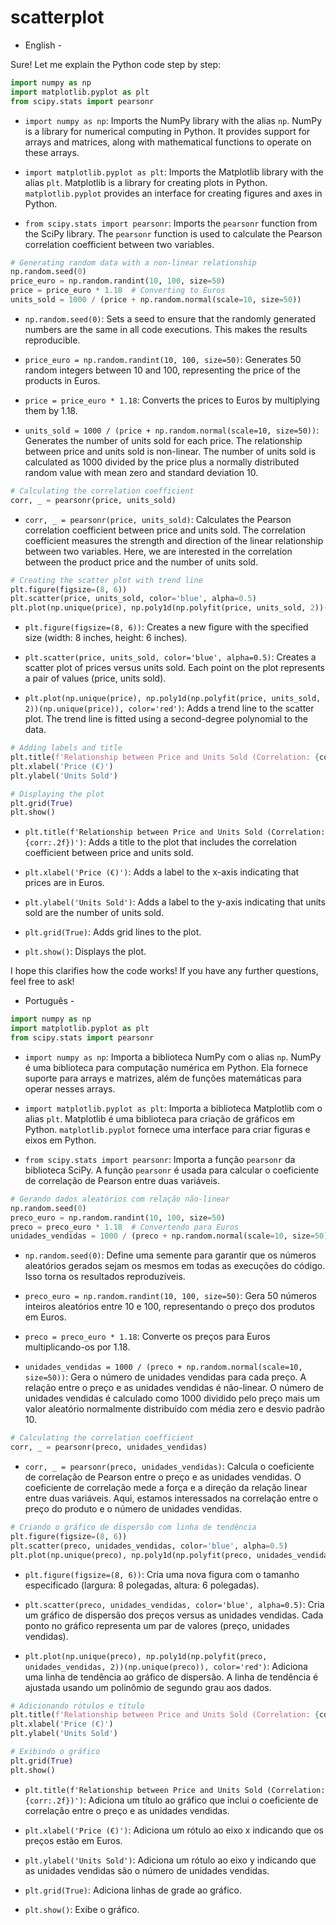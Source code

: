 # scatterplot

- English -

Sure! Let me explain the Python code step by step:

```python
import numpy as np
import matplotlib.pyplot as plt
from scipy.stats import pearsonr
```

- `import numpy as np`: Imports the NumPy library with the alias `np`. NumPy is a library for numerical computing in Python. It provides support for arrays and matrices, along with mathematical functions to operate on these arrays.
  
- `import matplotlib.pyplot as plt`: Imports the Matplotlib library with the alias `plt`. Matplotlib is a library for creating plots in Python. `matplotlib.pyplot` provides an interface for creating figures and axes in Python.
  
- `from scipy.stats import pearsonr`: Imports the `pearsonr` function from the SciPy library. The `pearsonr` function is used to calculate the Pearson correlation coefficient between two variables.

```python
# Generating random data with a non-linear relationship
np.random.seed(0)
price_euro = np.random.randint(10, 100, size=50)
price = price_euro * 1.18  # Converting to Euros
units_sold = 1000 / (price + np.random.normal(scale=10, size=50))
```

- `np.random.seed(0)`: Sets a seed to ensure that the randomly generated numbers are the same in all code executions. This makes the results reproducible.

- `price_euro = np.random.randint(10, 100, size=50)`: Generates 50 random integers between 10 and 100, representing the price of the products in Euros.

- `price = price_euro * 1.18`: Converts the prices to Euros by multiplying them by 1.18.

- `units_sold = 1000 / (price + np.random.normal(scale=10, size=50))`: Generates the number of units sold for each price. The relationship between price and units sold is non-linear. The number of units sold is calculated as 1000 divided by the price plus a normally distributed random value with mean zero and standard deviation 10.

```python
# Calculating the correlation coefficient
corr, _ = pearsonr(price, units_sold)
```

- `corr, _ = pearsonr(price, units_sold)`: Calculates the Pearson correlation coefficient between price and units sold. The correlation coefficient measures the strength and direction of the linear relationship between two variables. Here, we are interested in the correlation between the product price and the number of units sold.

```python
# Creating the scatter plot with trend line
plt.figure(figsize=(8, 6))
plt.scatter(price, units_sold, color='blue', alpha=0.5)
plt.plot(np.unique(price), np.poly1d(np.polyfit(price, units_sold, 2))(np.unique(price)), color='red')
```

- `plt.figure(figsize=(8, 6))`: Creates a new figure with the specified size (width: 8 inches, height: 6 inches).

- `plt.scatter(price, units_sold, color='blue', alpha=0.5)`: Creates a scatter plot of prices versus units sold. Each point on the plot represents a pair of values (price, units sold).

- `plt.plot(np.unique(price), np.poly1d(np.polyfit(price, units_sold, 2))(np.unique(price)), color='red')`: Adds a trend line to the scatter plot. The trend line is fitted using a second-degree polynomial to the data.

```python
# Adding labels and title
plt.title(f'Relationship between Price and Units Sold (Correlation: {corr:.2f})')
plt.xlabel('Price (€)')
plt.ylabel('Units Sold')

# Displaying the plot
plt.grid(True)
plt.show()
```

- `plt.title(f'Relationship between Price and Units Sold (Correlation: {corr:.2f})')`: Adds a title to the plot that includes the correlation coefficient between price and units sold.

- `plt.xlabel('Price (€)')`: Adds a label to the x-axis indicating that prices are in Euros.

- `plt.ylabel('Units Sold')`: Adds a label to the y-axis indicating that units sold are the number of units sold.

- `plt.grid(True)`: Adds grid lines to the plot.

- `plt.show()`: Displays the plot.

I hope this clarifies how the code works! If you have any further questions, feel free to ask!

- Português -
```python
import numpy as np
import matplotlib.pyplot as plt
from scipy.stats import pearsonr
```

- `import numpy as np`: Importa a biblioteca NumPy com o alias `np`. NumPy é uma biblioteca para computação numérica em Python. Ela fornece suporte para arrays e matrizes, além de funções matemáticas para operar nesses arrays.
  
- `import matplotlib.pyplot as plt`: Importa a biblioteca Matplotlib com o alias `plt`. Matplotlib é uma biblioteca para criação de gráficos em Python. `matplotlib.pyplot` fornece uma interface para criar figuras e eixos em Python.
  
- `from scipy.stats import pearsonr`: Importa a função `pearsonr` da biblioteca SciPy. A função `pearsonr` é usada para calcular o coeficiente de correlação de Pearson entre duas variáveis.

```python
# Gerando dados aleatórios com relação não-linear
np.random.seed(0)
preco_euro = np.random.randint(10, 100, size=50)
preco = preco_euro * 1.18  # Convertendo para Euros
unidades_vendidas = 1000 / (preco + np.random.normal(scale=10, size=50))
```

- `np.random.seed(0)`: Define uma semente para garantir que os números aleatórios gerados sejam os mesmos em todas as execuções do código. Isso torna os resultados reproduzíveis.

- `preco_euro = np.random.randint(10, 100, size=50)`: Gera 50 números inteiros aleatórios entre 10 e 100, representando o preço dos produtos em Euros.

- `preco = preco_euro * 1.18`: Converte os preços para Euros multiplicando-os por 1.18.

- `unidades_vendidas = 1000 / (preco + np.random.normal(scale=10, size=50))`: Gera o número de unidades vendidas para cada preço. A relação entre o preço e as unidades vendidas é não-linear. O número de unidades vendidas é calculado como 1000 dividido pelo preço mais um valor aleatório normalmente distribuído com média zero e desvio padrão 10.

```python
# Calculating the correlation coefficient
corr, _ = pearsonr(preco, unidades_vendidas)
```

- `corr, _ = pearsonr(preco, unidades_vendidas)`: Calcula o coeficiente de correlação de Pearson entre o preço e as unidades vendidas. O coeficiente de correlação mede a força e a direção da relação linear entre duas variáveis. Aqui, estamos interessados na correlação entre o preço do produto e o número de unidades vendidas.

```python
# Criando o gráfico de dispersão com linha de tendência
plt.figure(figsize=(8, 6))
plt.scatter(preco, unidades_vendidas, color='blue', alpha=0.5)
plt.plot(np.unique(preco), np.poly1d(np.polyfit(preco, unidades_vendidas, 2))(np.unique(preco)), color='red')
```

- `plt.figure(figsize=(8, 6))`: Cria uma nova figura com o tamanho especificado (largura: 8 polegadas, altura: 6 polegadas).

- `plt.scatter(preco, unidades_vendidas, color='blue', alpha=0.5)`: Cria um gráfico de dispersão dos preços versus as unidades vendidas. Cada ponto no gráfico representa um par de valores (preço, unidades vendidas).

- `plt.plot(np.unique(preco), np.poly1d(np.polyfit(preco, unidades_vendidas, 2))(np.unique(preco)), color='red')`: Adiciona uma linha de tendência ao gráfico de dispersão. A linha de tendência é ajustada usando um polinômio de segundo grau aos dados.

```python
# Adicionando rótulos e título
plt.title(f'Relationship between Price and Units Sold (Correlation: {corr:.2f})')
plt.xlabel('Price (€)')
plt.ylabel('Units Sold')

# Exibindo o gráfico
plt.grid(True)
plt.show()
```

- `plt.title(f'Relationship between Price and Units Sold (Correlation: {corr:.2f})')`: Adiciona um título ao gráfico que inclui o coeficiente de correlação entre o preço e as unidades vendidas.

- `plt.xlabel('Price (€)')`: Adiciona um rótulo ao eixo x indicando que os preços estão em Euros.

- `plt.ylabel('Units Sold')`: Adiciona um rótulo ao eixo y indicando que as unidades vendidas são o número de unidades vendidas.

- `plt.grid(True)`: Adiciona linhas de grade ao gráfico.

- `plt.show()`: Exibe o gráfico.


